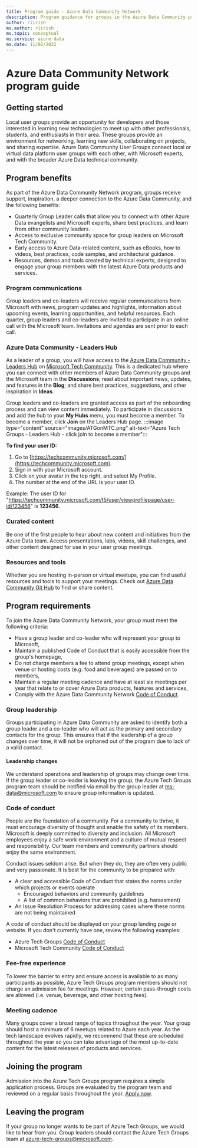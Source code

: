 ```yaml
---
title: Program guide - Azure Data Community Network
description: Program guidance for groups in the Azure Data Community program
author: riirish
ms.author: riirish
ms.topic: conceptual
ms.service: azure data
ms.date: 11/02/2022
---
```


# Azure Data Community Network program guide

## Getting started

Local user groups provide an opportunity for developers and those interested in learning new technologies to meet up with other professionals, students, and enthusiasts in their area. These groups provide an environment for networking, learning new skills, collaborating on projects, and sharing expertise. Azure Data Community User Groups connect local or virtual data platform user groups with each other, with Microsoft experts, and with the broader Azure Data technical community.

## Program benefits

As part of the Azure Data Community Network program, groups receive support, inspiration, a deeper connection to the Azure Data Community, and the following benefits:

- Quarterly Group Leader calls that allow you to connect with other Azure Data evangelists and Microsoft experts, share best practices, and learn from other community leaders.
- Access to exclusive community space for group leaders on Microsoft Tech Community.
- Early access to Azure Data-related content, such as eBooks, how to videos, best practices, code samples, and architectural guidance.
- Resources, demos and tools created by technical experts, designed to engage your group members with the latest Azure Data products and services.

### Program communications

Group leaders and co-leaders will receive regular communications from Microsoft with news, program updates and highlights, information about upcoming events, learning opportunities, and helpful resources. Each quarter, group leaders and co-leaders are invited to participate in an online call with the Microsoft team. Invitations and agendas are sent prior to each call. 

### Azure Data Community - Leaders Hub

As a leader of a group, you will have access to the [Azure Data Community - Leaders Hub](https://aka.ms/AzureDataCommunity/LeadersHub) on [Microsoft Tech Community](https://techcommunity.microsoft.com). This is a dedicated hub where you can connect with other members of Azure Data Community groups and the Microsoft team in the **Discussions**; read about important news, updates, and features in the **Blog**; and share best practices, suggestions, and other inspiration in **Ideas**.

Group leaders and co-leaders are granted access as part of the onboarding process and can view content immediately. To participate in discussions and add the hub to your **My Hubs** menu, you must become a member.
To become a member, click **Join** on the Leaders Hub page.
:::image type="content" source="images/ATGonMTC.png" alt-text="Azure Tech Groups - Leaders Hub - click join to become a member":::

**To find your user ID:**

1. Go to [https://techcommunity.microsoft.com/](https://techcommunity.microsoft.com).
2. Sign in with your Microsoft account.
3. Click on your avatar in the top right, and select My Profile.
4. The number at the end of the URL is your user ID.

Example: The user ID for "https://techcommunity.microsoft.com/t5/user/viewprofilepage/user-id/123456" is **123456**.


### Curated content

Be one of the first people to hear about new content and initiatives from the Azure Data team. Access presentations, labs, videos, skill challenges, and other content designed for use in your user group meetings.

### Resources and tools

Whether you are hosting in-person or virtual meetups, you can find useful resources and tools to support your meetings. Check out [Azure Data Community Git Hub](https://github.com/AzureTechCommunity) to find or share content.

## Program requirements

To join the Azure Data Community Network, your group must meet the following criteria:

- Have a group leader and co-leader who will represent your group to Microsoft,
- Maintain a published Code of Conduct that is easily accessible from the group's homepage,
- Do not charge members a fee to attend group meetings, except when venue or hosting costs (e.g. food and beverages) are passed on to members,
- Maintain a regular meeting cadence and have at least six meetings per year that relate to or cover Azure Data products, features and services,
- Comply with the Azure Data Community Network [Code of Conduct](code-of-conduct.md).

### Group leadership

Groups participating in Azure Data Community are asked to identify both a group leader and a co-leader who will act as the primary and secondary contacts for the group. This ensures that if the leadership of a group changes over time, it will not be orphaned out of the program due to lack of a valid contact.

#### Leadership changes

We understand operations and leadership of groups may change over time. If the group leader or co-leader is leaving the group, the Azure Tech Groups program team should be notified via email by the group leader at ms-data@microsoft.com to ensure group information is updated.

### Code of conduct

People are the foundation of a community. For a community to thrive, it must encourage diversity of thought and enable the safety of its members. Microsoft is deeply committed to diversity and inclusion. All Microsoft employees enjoy a safe work environment and a culture of mutual respect and responsibility. Our team members and community partners should enjoy the same environment.

Conduct issues seldom arise. But when they do, they are often very public and very passionate. It is best for the community to be prepared with:

- A clear and accessible Code of Conduct that states the norms under which projects or events operate
  - Encouraged behaviors and community guidelines
  - A list of common behaviors that are prohibited (e.g. harassment)  
- An Issue Resolution Process for addressing cases where these norms are not being maintained

A code of conduct should be displayed on your group landing page or website. If you don't currently have one, review the following examples:

- Azure Tech Groups [Code of Conduct](code-of-conduct.md)
- Microsoft Tech Community [Code of Conduct](https://techcommunity.microsoft.com/t5/community-policies/code-of-conduct/ta-p/1235728)

### Fee-free experience

To lower the barrier to entry and ensure access is available to as many participants as possible, Azure Tech Groups program members should not charge an admission fee for meetings. However, certain pass-through costs are allowed (i.e. venue, beverage, and other hosting fees).

### Meeting cadence

Many groups cover a broad range of topics throughout the year. Your group should host a minimum of 6 meetups related to Azure each year. As the tech landscape evolves rapidly, we recommend that these are scheduled throughout the year so you can take advantage of the most up-to-date content for the latest releases of products and services.

## Joining the program

Admission into the Azure Tech Groups program requires a simple application process. Groups are evaluated by the program team and reviewed on a regular basis throughout the year.
[Apply now](https://aka.ms/DataCommunityApply).

## Leaving the program

If your group no longer wants to be part of Azure Tech Groups, we would like to hear from you. Group leaders should contact the Azure Tech Groups team at azure-tech-groups@microsoft.com.
